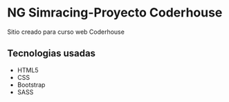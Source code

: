 <h1>NG Simracing-Proyecto Coderhouse</h1>
<p>Sitio creado para curso web Coderhouse</p>

<h2>Tecnologias usadas</h2>
<ul>
    <li>HTML5</li>
    <li>CSS</li>
    <li>Bootstrap</li>
    <li>SASS</li>
</ul>
